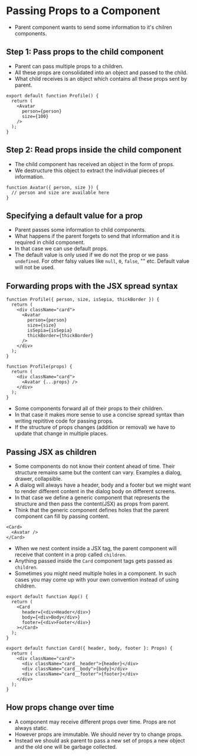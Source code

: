 # Passing Props to a Component

- Parent component wants to send some information to it's chilren components.


## Step 1: Pass props to the child component 

- Parent can pass multiple props to a children.
- All these props are consolidated into an object and passed to the child.
- What child receives is an object which contains all these props sent by parent.

```tsx
export default function Profile() {
  return (
    <Avatar
      person={person}
      size={100}
    />
  );
}
```

## Step 2: Read props inside the child component 

- The child component has received an object in the form of props.
- We destructure this object to extract the individual piecees of information.

```tsx
function Avatar({ person, size }) {
  // person and size are available here
}
```

## Specifying a default value for a prop 

- Parent passes some information to child components.
- What happens if the parent forgets to send that information and it is required in child component.
- In that case we can use default props.
- The default value is only used if we do not the prop or we pass `undefined`. For other falsy values like `null`, `0`, `false`, "" etc. Default value will not be used.

## Forwarding props with the JSX spread syntax 

```tsx
function Profile({ person, size, isSepia, thickBorder }) {
  return (
    <div className="card">
      <Avatar
        person={person}
        size={size}
        isSepia={isSepia}
        thickBorder={thickBorder}
      />
    </div>
  );
}
```

```tsx
function Profile(props) {
  return (
    <div className="card">
      <Avatar {...props} />
    </div>
  );
}
```

- Some components forward all of their props to their children.
- In that case it makes more sense to use a concise spread syntax than writing repititive code for passing props.
- If the structure of props changes (addition or removal) we have to update that change in multiple places.


## Passing JSX as children 

- Some components do not know their content ahead of time. Their structure remains same but the content can vary. Examples a dialog, drawer, collapsible.
- A dialog will always have a header, body and a footer but we might want to render different content in the dialog body on different screens.
- In that case we define a generic component that represents the structure and then pass the content(JSX) as props from parent.
- Think that the generic component defines holes that the parent component can fill by passing content.


```tsx
<Card>
  <Avatar />
</Card>
```

- When we nest content inside a JSX tag, the parent component will receive that content in a prop called `children`.
- Anything passed inside the `Card` component tags gets passed as `children`.
- Sometimes you might need multiple holes in a component. In such cases you may come up with your own convention instead of using children.


```tsx
export default function App() {
  return (
    <Card
      header={<div>Header</div>}
      body={<div>Body</div>}
      footer={<div>Footer</div>}
    ></Card>
  );
}

export default function Card({ header, body, footer }: Props) {
  return (
    <div className="card">
      <div className="card__header">{header}</div>
      <div className="card__body">{body}</div>
      <div className="card__footer">{footer}</div>
    </div>
  );
}
```

## How props change over time 

- A component may receive different props over time. Props are not always static.
- However props are immutable. We should never try to change props.
- Instead we should ask parent to pass a new set of props a new object and the old one will be garbage collected.
